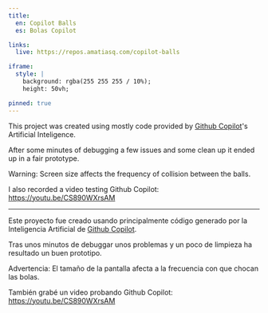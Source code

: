 ```yaml
---
title:
  en: Copilot Balls
  es: Bolas Copilot

links:
  live: https://repos.amatiasq.com/copilot-balls

iframe:
  style: |
    background: rgba(255 255 255 / 10%);
    height: 50vh;

pinned: true
---
```


This project was created using mostly code provided by [Github Copilot][1]'s Artificial Inteligence.

After some minutes of debugging a few issues and some clean up it ended up in a fair prototype.

Warning: Screen size affects the frequency of collision between the balls.

I also recorded a video testing Github Copilot: https://youtu.be/CS890WXrsAM

---

Este proyecto fue creado usando principalmente código generado por la Inteligencia Artificial de [Github Copilot][1].

Tras unos minutos de debuggar unos problemas y un poco de limpieza ha resultado un buen prototipo.

Advertencia: El tamaño de la pantalla afecta a la frecuencia con que chocan las bolas.

También grabé un video probando Github Copilot: https://youtu.be/CS890WXrsAM

[1]: https://github.com/features/copilot